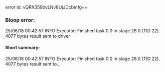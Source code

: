 error id: vQRX359bvLNv8UjJDcbmfg==
### Bloop error:

25/06/18 00:42:57 INFO Executor: Finished task 0.0 in stage 28.0 (TID 22). 4077 bytes result sent to driver
#### Short summary: 

25/06/18 00:42:57 INFO Executor: Finished task 0.0 in stage 28.0 (TID 22). 4077 bytes result sent to...